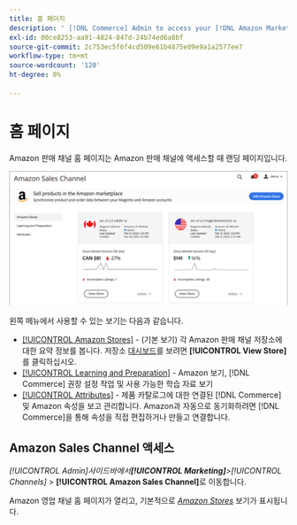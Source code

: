 ```yaml
---
title: 홈 페이지
description: ' [!DNL Commerce] Admin to access your [!DNL Amazon Marketplace] 목록 및 활동에서 Amazon 판매 채널 홈 페이지를 사용합니다.'
exl-id: 00ce8253-aa91-4824-847d-24b74ed6a8bf
source-git-commit: 2c753ec5f6f4cd509e61b4875e09e9a1a2577ee7
workflow-type: tm+mt
source-wordcount: '120'
ht-degree: 0%

---
```


# 홈 페이지

Amazon 판매 채널 홈 페이지는 Amazon 판매 채널에 액세스할 때 랜딩 페이지입니다.

![Amazon 영업 채널 홈 페이지](assets/amazon-sales-channel-home-tabs.png)

왼쪽 메뉴에서 사용할 수 있는 보기는 다음과 같습니다.

- [[!UICONTROL Amazon Stores]](./managing-stores.md) - (기본 보기) 각 Amazon 판매 채널 저장소에 대한 요약 정보를 봅니다. 저장소 [대시보드](./amazon-store-dashboard.md)를 보려면 **[!UICONTROL View Store]**&#x200B;를 클릭하십시오.
- [[!UICONTROL Learning and Preparation]](./learning-preparation.md) - Amazon 보기,  [!DNL Commerce] 권장 설정 작업 및 사용 가능한 학습 자료 보기
- [[!UICONTROL Attributes]](./managing-attributes.md) - 제품 카탈로그에 대한 연결된  [!DNL Commerce] 및 Amazon 속성을 보고 관리합니다. Amazon과 자동으로 동기화하려면 [!DNL Commerce]을 통해 속성을 직접 편집하거나 만들고 연결합니다.

## Amazon Sales Channel 액세스

_[!UICONTROL Admin]_사이드바에서&#x200B;**[!UICONTROL Marketing]**>_[!UICONTROL Channels]_ > **[!UICONTROL Amazon Sales Channel]**&#x200B;로 이동합니다.

Amazon 영업 채널 홈 페이지가 열리고, 기본적으로 [_Amazon Stores_](./managing-stores.md) 보기가 표시됩니다.
